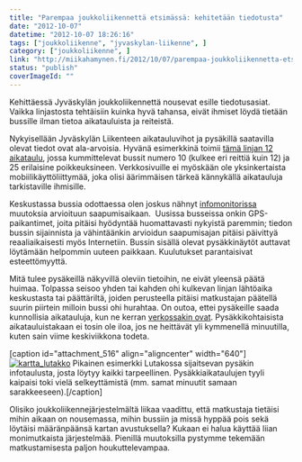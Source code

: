 ```yaml
---
title: "Parempaa joukkoliikennettä etsimässä: kehitetään tiedotusta"
date: "2012-10-07"
datetime: "2012-10-07 18:26:16"
tags: ["joukkoliikenne", "jyvaskylan-liikenne", ]
category: ["joukkoliikenne", ]
link: "http://miikahamynen.fi/2012/10/07/parempaa-joukkoliikennetta-etsimassa-kehitetaan-tiedotusta/"
status: "publish"
coverImageId: ""
---
```


Kehittäessä Jyväskylän joukkoliikennettä nousevat esille tiedotusasiat. Vaikka linjastosta tehtäisiin kuinka hyvä tahansa, eivät ihmiset löydä tietään bussille ilman tietoa aikatauluista ja reiteistä.

Nykyisellään Jyväskylän Liikenteen aikatauluvihot ja pysäkillä saatavilla olevat tiedot ovat ala-arvoisia. Hyvänä esimerkkinä toimii [tämä linjan 12 aikataulu](http://www.jyvaskylanliikenne.fi/aikataulut/paikallisliikenne/15574-12-keskusta-kangaslampi-talvi-2012-2013), jossa kummittelevat bussit numero 10 (kulkee eri reittiä kuin 12) ja 25 erilaisine poikkeuksineen. Verkkosivuille ei myöskään ole yksinkertaista mobiilikäyttöliittymää, joka olisi äärimmäisen tärkeä kännykällä aikatauluja tarkistaville ihmisille.

Keskustassa bussia odottaessa olen joskus nähnyt [infomonitorissa](http://info.jyvaskylanliikenne.fi/index.php?ua=monitor&v=monitor&lcn=Keskusta%2320945.10457%7CJyv%E4skyl%E4%20Keskusta%201%3AKeskusta%2320945.10621%7CJyv%E4skyl%E4%20Keskusta%205%3AKeskusta%2320945.10346%7CJyv%E4skyl%E4%20Keskusta%204%3AKeskusta%2320945.10456%7CJyv%E4skyl%E4%20Keskusta%206%3AKeskusta%2320945.10509%7CJyv%E4skyl%E4%20Keskusta%203%3AKeskusta%2320945.11001%7CJyv%E4skyl%E4%20Keskusta%202%3AKeskusta%2320945.10347%7CJyv%E4skyl%E4%20Keskusta%207) muutoksia arvioituun saapumisaikaan.  Uusissa busseissa onkin GPS-paikantimet, joita pitäisi hyödyntää huomattavasti nykyistä paremmin; tiedon bussin sijainnista ja vähintäänkin arvioidun saapumisajan pitäisi päivittyä reaaliaikaisesti myös Internetiin. Bussin sisällä olevat pysäkkinäytöt auttavat löytämään helpommin uuteen paikkaan. Kuulutukset parantaisivat esteettömyyttä.

Mitä tulee pysäkeillä näkyvillä oleviin tietoihin, ne eivät yleensä päätä huimaa. Tolpassa seisoo yhden tai kahden ohi kulkevan linjan lähtöaika keskustasta tai päättäriltä, joiden perusteella pitäisi matkustajan päätellä suurin piirtein milloin bussi ohi hurahtaa. On outoa, ettei pysäkeille saada kunnollisia aikatauluja, kun ne kerran [verkossakin ovat](http://www.jyvaskylanliikenne.fi/aikataulut/paikallisliikenne/pysakkiaikataulut/). Pysäkkikohtaisista aikatauluistakaan ei tosin ole iloa, jos ne heittävät yli kymmenellä minuutilla, kuten sain viime keskiviikkona todeta.

\[caption id="attachment\_516" align="aligncenter" width="640"\][![](/uploads/2012/10/kartta_lutakko-800x565.png "kartta_lutakko")](/uploads/2012/10/kartta_lutakko.png) Pikainen esimerkki Lutakossa sijaitsevan pysäkin infotaulusta, josta löytyy kaikki tarpeellinen. Pysäkkiaikataulujen tyyli kaipaisi toki vielä selkeyttämistä (mm. samat minuutit samaan sarakkeeseen).\[/caption\]

Olisiko joukkoliikennejärjestelmältä liikaa vaadittu, että matkustaja tietäisi mihin aikaan on nousemassa, mihin bussiin ja missä hyppää pois sekä löytäisi määränpäänsä kartan avustuksella? Kukaan ei halua käyttää liian monimutkaista järjestelmää. Pienillä muutoksilla pystymme tekemään matkustamisesta paljon houkuttelevampaa.
